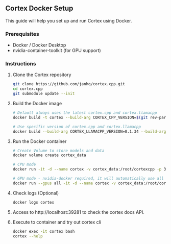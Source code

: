 ## Cortex Docker Setup

This guide will help you set up and run Cortex using Docker.

### Prerequisites
- Docker / Docker Desktop
- nvidia-container-toolkit (for GPU support)

### Instructions
1. Clone the Cortex repository
    ```bash
    git clone https://github.com/janhq/cortex.cpp.git
    cd cortex.cpp
    git submodule update --init
    ```
2. Build the Docker image
    ```bash
    # Default always uses the latest cortex.cpp and cortex.llamacpp
    docker build -t cortex --build-arg CORTEX_CPP_VERSION=$(git rev-parse HEAD) -f docker/Dockerfile .

    # Use specific version of cortex.cpp and cortex.llamacpp
    docker build --build-arg CORTEX_LLAMACPP_VERSION=0.1.34 --build-arg CORTEX_CPP_VERSION=$(git rev-parse HEAD) -t cortex -f docker/Dockerfile .
    ```

3. Run the Docker container
    ```bash
    # Create Volume to store models and data
    docker volume create cortex_data

    # CPU mode
    docker run -it -d --name cortex -v cortex_data:/root/cortexcpp -p 39281:39281 cortex

    # GPU mode - nvidia-docker required, it will automatically use all available GPUs
    docker run --gpus all -it -d --name cortex -v cortex_data:/root/cortexcpp -p 39281:39281 cortex
    ```

4. Check logs (Optional)
    ```bash
    docker logs cortex
    ```

5. Access to http://localhost:39281 to check the cortex docs API.

6. Execute to container and try out cortex cli
    ```bash
    docker exec -it cortex bash
    cortex --help
    ```
